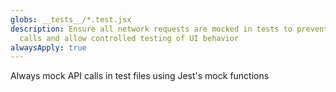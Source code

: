 ```yaml
---
globs: __tests__/*.test.jsx
description: Ensure all network requests are mocked in tests to prevent real API
  calls and allow controlled testing of UI behavior
alwaysApply: true
---
```


Always mock API calls in test files using Jest's mock functions